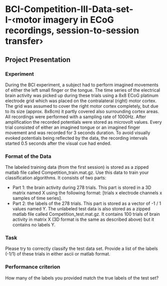 # BCI-Competition-III-Data-set-I-‹motor imagery in ECoG recordings, session-to-session transfer›

## Project Presentation

### Experiment
During the BCI experiment, a subject had to perform imagined movements of either the left small finger or the tongue. The time series of the electrical brain activity was picked up during these trials using a 8x8 ECoG platinum electrode grid which was placed on the contralateral (right) motor cortex. The grid was assumed to cover the right motor cortex completely, but due to its size (approx. 8x8cm) it partly covered also surrounding cortex areas. All recordings were performed with a sampling rate of 1000Hz. After amplification the recorded potentials were stored as microvolt values. Every trial consisted of either an imagined tongue or an imagined finger movement and was recorded for 3 seconds duration. To avoid visually evoked potentials being reflected by the data, the recording intervals started 0.5 seconds after the visual cue had ended.

### Format of the Data
The labeled training data (from the first session) is stored as a zipped matlab file called Competition_train.mat.gz. Use this data to train your classification algorithms. It consists of two parts:
* Part 1: the brain activity during 278 trials. This part is stored in a 3D matrix named X using the following format: [trials x electrode channels x samples of time series].
* Part 2: the labels of the 278 trials. This part is stored as a vector of -1 / 1 values named Y.
The unlabeled test data is also stored as a zipped matlab file called Competition_test.mat.gz. It contains 100 trials of brain activity in matrix X (3D format is the same as described above) but it contains no labels Y.

### Task
Please try to correctly classify the test data set. Provide a list of the labels (-1/1) of these trials in either ascii or matlab format. 

### Performance criterion
How many of the labels you provided match the true labels of the test set?
